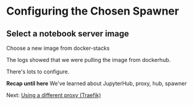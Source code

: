 # Configuring the Chosen Spawner


## Select a notebook server image

Choose a new image from docker-stacks

The logs showed that we were pulling the image from dockerhub.

There's lots to configure.


**Recap until here**
We've learned about JupyterHub, proxy, hub, spawner


Next: [Using a different proxy (Traefik)](07-using-a-different-proxy-traefik.md)
